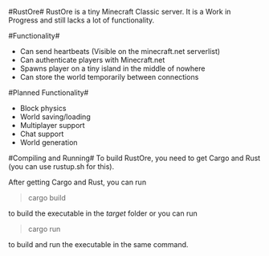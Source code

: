 #RustOre#
RustOre is a tiny Minecraft Classic server. It is a Work in Progress and still lacks a lot of functionality.

#Functionality#
* Can send heartbeats (Visible on the minecraft.net serverlist)
* Can authenticate players with Minecraft.net
* Spawns player on a tiny island in the middle of nowhere
* Can store the world temporarily between connections

#Planned Functionality#
* Block physics
* World saving/loading
* Multiplayer support
* Chat support
* World generation

#Compiling and Running#
To build RustOre, you need to get Cargo and Rust (you can use rustup.sh for this).

After getting Cargo and Rust, you can run

> cargo build

to build the executable in the _target_ folder or you can run

> cargo run

to build and run the executable in the same command.

